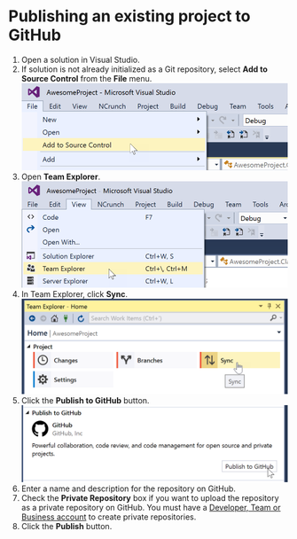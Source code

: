 # Publishing an existing project to GitHub

1. Open a solution in Visual Studio.
2. If solution is not already initialized as a Git repository, select **Add to Source Control** from the **File** menu.
![Add to Source Control](images/add-to-source-control.png)
3. Open **Team Explorer**.
![Open Team Explorer](images/open-team-explorer.png)
4. In Team Explorer, click **Sync**.
![Sync](images/team-explorer-sync.png)
5. Click the **Publish to GitHub** button.
![Publish to GitHub](images/publish-to-github.png)
6. Enter a name and description for the repository on GitHub.
7. Check the **Private Repository** box if you want to upload the repository as a private repository on GitHub. You must have a [Developer, Team or Business account](https://github.com/pricing) to create private repositories.
8. Click the **Publish** button.

